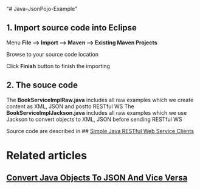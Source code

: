 "# Java-JsonPojo-Example" 


## 1. Import source code into Eclipse

Menu **File –> Import –> Maven –> Existing Maven Projects**

Browse to your source code location

Click **Finish** button to finish the importing

## 2. The souce code

The **BookServiceImplRaw.java** includes all raw examples which we create content as XML, JSON and postto RESTful WS
The **BookServiceImplJackson.java** includes all raw examples which we use Jackson to convert objects to XML, JSON before sending RESTful WS

Source code are described in ## [Simple Java RESTful Web Service Clients](http://howtoprogram.xyz/2016/07/02/java-restful-web-service-clients/)

# Related articles
## [Convert Java Objects To JSON And Vice Versa](http://howtoprogram.xyz/2016/07/01/convert-java-objects-json-vice-versa/)